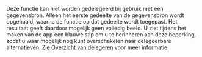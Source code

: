 
Deze functie kan niet worden gedelegeerd bij gebruik met een gegevensbron. Alleen het eerste gedeelte van de gegevensbron wordt opgehaald, waarna de functie op dat gedeelte wordt toegepast. Het resultaat geeft daardoor mogelijk geen volledig beeld.  U ziet tijdens het maken van de app een blauwe stip om u te herinneren aan deze beperking, zodat u waar mogelijk nog kunt overschakelen naar delegeerbare alternatieven. Zie [Overzicht van delegeren](../delegation-overview.md) voor meer informatie.

